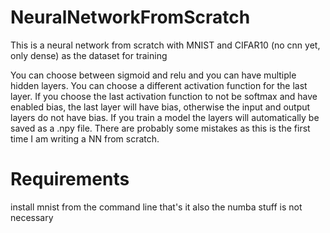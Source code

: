 # NeuralNetworkFromScratch
This is a neural network from scratch with MNIST and CIFAR10 (no cnn yet, only dense) as the dataset for training

You can choose between sigmoid and relu and you can have multiple hidden layers. You can choose a different activation function for the last layer.
If you choose the last activation function to not be softmax and have enabled bias, the last layer will have bias, otherwise the input and output layers do not have bias.
If you train a model the layers will automatically be saved as a .npy file.
There are probably some mistakes as this is the first time I am writing a NN from scratch.

# Requirements
install mnist from the command line that's it
also the numba stuff is not necessary
